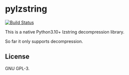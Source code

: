 # pylzstring
[![Build Status](https://github.com/johndoe31415/pylzstring/actions/workflows/CI.yml/badge.svg)](https://github.com/johndoe31415/pylzstring/actions/workflows/CI.yml)

This is a native Python3.10+ lzstring decompression library.

So far it only supports decompression.

## License
GNU GPL-3.
